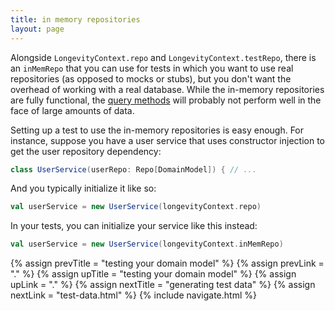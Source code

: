 ```yaml
---
title: in memory repositories
layout: page
---
```


Alongside `LongevityContext.repo` and `LongevityContext.testRepo`, there is an `inMemRepo` that you
can use for tests in which you want to use real repositories (as opposed to mocks or stubs), but you
don't want the overhead of working with a real database. While the in-memory repositories are fully
functional, the [query methods](../query) will probably not perform well in the face of large
amounts of data.

Setting up a test to use the in-memory repositories is easy
enough. For instance, suppose you have a user service that uses
constructor injection to get the user repository dependency:

```scala
class UserService(userRepo: Repo[DomainModel]) { // ...
```

And you typically initialize it like so:

```scala
val userService = new UserService(longevityContext.repo)
```

In your tests, you can initialize your service like this instead:

```scala
val userService = new UserService(longevityContext.inMemRepo)
```

{% assign prevTitle = "testing your domain model" %}
{% assign prevLink = "." %}
{% assign upTitle = "testing your domain model" %}
{% assign upLink = "." %}
{% assign nextTitle = "generating test data" %}
{% assign nextLink = "test-data.html" %}
{% include navigate.html %}
